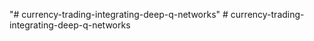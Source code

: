 "# currency-trading-integrating-deep-q-networks" 
#   c u r r e n c y - t r a d i n g - i n t e g r a t i n g - d e e p - q - n e t w o r k s  
 